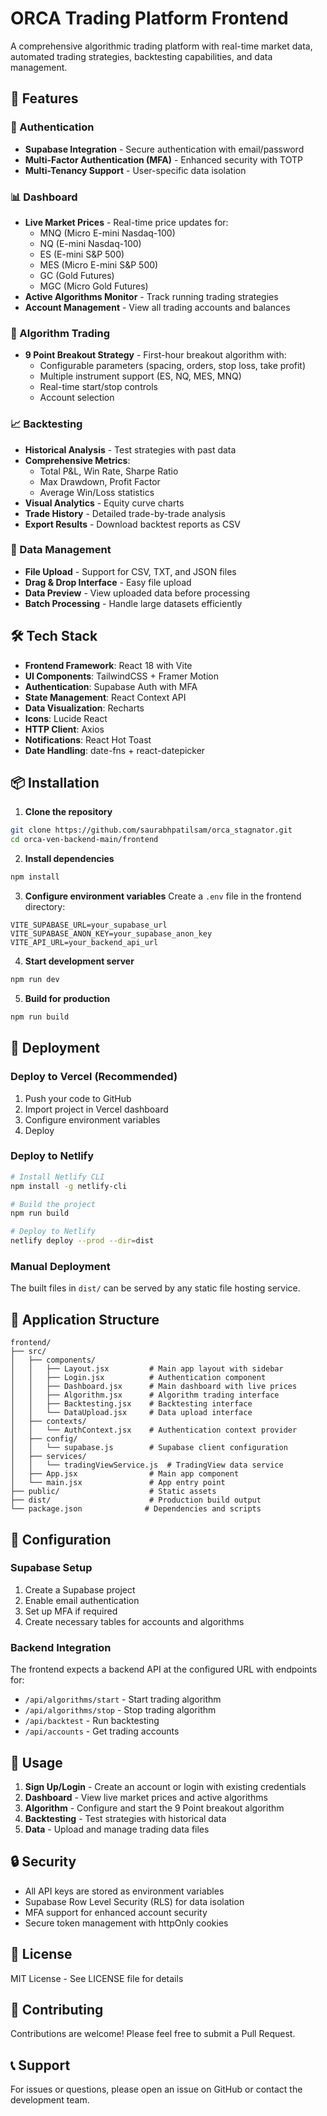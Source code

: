 # ORCA Trading Platform Frontend

A comprehensive algorithmic trading platform with real-time market data, automated trading strategies, backtesting capabilities, and data management.

## 🚀 Features

### 🔐 Authentication
- **Supabase Integration** - Secure authentication with email/password
- **Multi-Factor Authentication (MFA)** - Enhanced security with TOTP
- **Multi-Tenancy Support** - User-specific data isolation

### 📊 Dashboard
- **Live Market Prices** - Real-time price updates for:
  - MNQ (Micro E-mini Nasdaq-100)
  - NQ (E-mini Nasdaq-100)
  - ES (E-mini S&P 500)
  - MES (Micro E-mini S&P 500)
  - GC (Gold Futures)
  - MGC (Micro Gold Futures)
- **Active Algorithms Monitor** - Track running trading strategies
- **Account Management** - View all trading accounts and balances

### 🤖 Algorithm Trading
- **9 Point Breakout Strategy** - First-hour breakout algorithm with:
  - Configurable parameters (spacing, orders, stop loss, take profit)
  - Multiple instrument support (ES, NQ, MES, MNQ)
  - Real-time start/stop controls
  - Account selection

### 📈 Backtesting
- **Historical Analysis** - Test strategies with past data
- **Comprehensive Metrics**:
  - Total P&L, Win Rate, Sharpe Ratio
  - Max Drawdown, Profit Factor
  - Average Win/Loss statistics
- **Visual Analytics** - Equity curve charts
- **Trade History** - Detailed trade-by-trade analysis
- **Export Results** - Download backtest reports as CSV

### 📁 Data Management
- **File Upload** - Support for CSV, TXT, and JSON files
- **Drag & Drop Interface** - Easy file upload
- **Data Preview** - View uploaded data before processing
- **Batch Processing** - Handle large datasets efficiently

## 🛠️ Tech Stack

- **Frontend Framework**: React 18 with Vite
- **UI Components**: TailwindCSS + Framer Motion
- **Authentication**: Supabase Auth with MFA
- **State Management**: React Context API
- **Data Visualization**: Recharts
- **Icons**: Lucide React
- **HTTP Client**: Axios
- **Notifications**: React Hot Toast
- **Date Handling**: date-fns + react-datepicker

## 📦 Installation

1. **Clone the repository**
```bash
git clone https://github.com/saurabhpatilsam/orca_stagnator.git
cd orca-ven-backend-main/frontend
```

2. **Install dependencies**
```bash
npm install
```

3. **Configure environment variables**
Create a `.env` file in the frontend directory:
```env
VITE_SUPABASE_URL=your_supabase_url
VITE_SUPABASE_ANON_KEY=your_supabase_anon_key
VITE_API_URL=your_backend_api_url
```

4. **Start development server**
```bash
npm run dev
```

5. **Build for production**
```bash
npm run build
```

## 🚀 Deployment

### Deploy to Vercel (Recommended)
1. Push your code to GitHub
2. Import project in Vercel dashboard
3. Configure environment variables
4. Deploy

### Deploy to Netlify
```bash
# Install Netlify CLI
npm install -g netlify-cli

# Build the project
npm run build

# Deploy to Netlify
netlify deploy --prod --dir=dist
```

### Manual Deployment
The built files in `dist/` can be served by any static file hosting service.

## 📱 Application Structure

```
frontend/
├── src/
│   ├── components/
│   │   ├── Layout.jsx         # Main app layout with sidebar
│   │   ├── Login.jsx          # Authentication component
│   │   ├── Dashboard.jsx      # Main dashboard with live prices
│   │   ├── Algorithm.jsx      # Algorithm trading interface
│   │   ├── Backtesting.jsx    # Backtesting interface
│   │   └── DataUpload.jsx     # Data upload interface
│   ├── contexts/
│   │   └── AuthContext.jsx    # Authentication context provider
│   ├── config/
│   │   └── supabase.js        # Supabase client configuration
│   ├── services/
│   │   └── tradingViewService.js  # TradingView data service
│   ├── App.jsx                # Main app component
│   └── main.jsx               # App entry point
├── public/                    # Static assets
├── dist/                      # Production build output
└── package.json              # Dependencies and scripts
```

## 🔧 Configuration

### Supabase Setup
1. Create a Supabase project
2. Enable email authentication
3. Set up MFA if required
4. Create necessary tables for accounts and algorithms

### Backend Integration
The frontend expects a backend API at the configured URL with endpoints for:
- `/api/algorithms/start` - Start trading algorithm
- `/api/algorithms/stop` - Stop trading algorithm
- `/api/backtest` - Run backtesting
- `/api/accounts` - Get trading accounts

## 🎯 Usage

1. **Sign Up/Login** - Create an account or login with existing credentials
2. **Dashboard** - View live market prices and active algorithms
3. **Algorithm** - Configure and start the 9 Point breakout algorithm
4. **Backtesting** - Test strategies with historical data
5. **Data** - Upload and manage trading data files

## 🔒 Security

- All API keys are stored as environment variables
- Supabase Row Level Security (RLS) for data isolation
- MFA support for enhanced account security
- Secure token management with httpOnly cookies

## 📝 License

MIT License - See LICENSE file for details

## 🤝 Contributing

Contributions are welcome! Please feel free to submit a Pull Request.

## 📞 Support

For issues or questions, please open an issue on GitHub or contact the development team.
